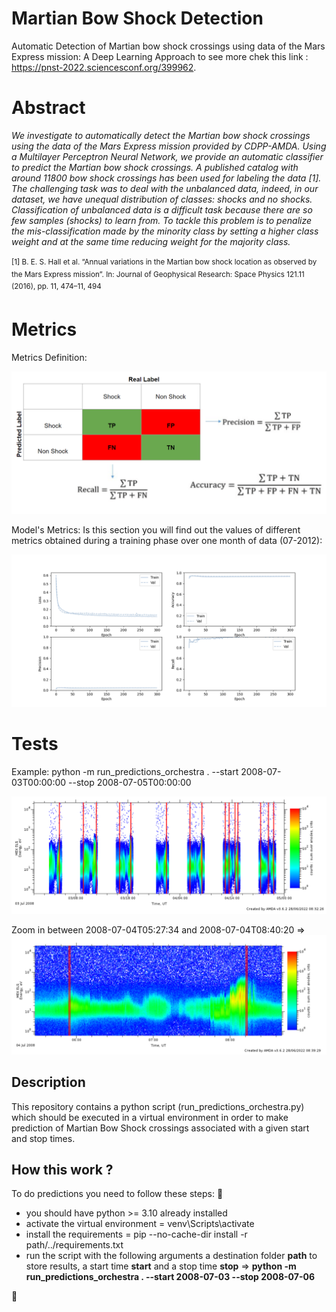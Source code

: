 # Martian Bow Shock Detection
Automatic Detection of Martian bow shock crossings using data of the Mars Express mission: A Deep Learning Approach to see more chek this link : 
https://pnst-2022.sciencesconf.org/399962.
# Abstract
*We investigate to automatically detect the Martian bow shock crossings using the data of the Mars Express mission provided by CDPP-AMDA. 
Using a Multilayer Perceptron Neural Network, we provide an automatic classifier to predict the
Martian bow shock crossings. A published catalog with around 11800 bow shock
crossings has been used for labeling the data [1]. The challenging task was to deal with
the unbalanced data, indeed, in our dataset, we have unequal distribution of classes:
shocks and no shocks. Classification of unbalanced data is a difficult task because
there are so few samples (shocks) to learn from. To tackle this problem is to penalize
the mis-classification made by the minority class by setting a higher class weight and at
the same time reducing weight for the majority class.* </br> </br>
<sup>[1] B. E. S. Hall et al. “Annual variations in the Martian bow shock location as observed by the Mars Express mission”. In: Journal of
Geophysical Research: Space Physics 121.11 (2016), pp. 11, 474–11, 494</sup>

# Metrics
Metrics Definition:

![alt text](https://github.com/menouarazib/martian-shock-detection/blob/main/Metrics_definition.png)

Model's Metrics:
Is this section you will find out the values of different metrics obtained during a training phase over one month of data (07-2012):

![alt text](https://github.com/menouarazib/martian-shock-detection/blob/main/Metrics_MLP_Class_Weight.png)

# Tests
Example: python -m run_predictions_orchestra .  --start 2008-07-03T00:00:00 --stop 2008-07-05T00:00:00

![alt text](https://github.com/menouarazib/martian-shock-detection/blob/main/Bow_Shock_Events_07_2008_Test.PNG)

Zoom in between 2008-07-04T05:27:34 and 2008-07-04T08:40:20 =>
![alt text](https://github.com/menouarazib/martian-shock-detection/blob/main/Bow_Shock_Events_07_2008_Test_Zoom_In.PNG)

<h2>Description</h2>
<p>This repository contains a python script (run_predictions_orchestra.py) which should be executed in 
a virtual environment in order to make prediction of Martian Bow Shock crossings associated with a given start and stop times.
<h2>How this work ?</h2>
To do predictions you need to follow these steps:
👏
<ul>
    <li>you should have python >= 3.10  already installed
    <li>activate the virtual environment = venv\Scripts\activate</li>
    <li>install the requirements = pip --no-cache-dir install -r path/../requirements.txt</li>
    <li>run the script with the following arguments a destination folder <strong>path</strong> to store results, a start time <strong>start</strong> and 
    a stop time <strong>stop</strong> =>
    <strong> python -m run_predictions_orchestra . --start 2008-07-03 --stop 2008-07-06
</strong>
    </li>
</ul>

 👏
